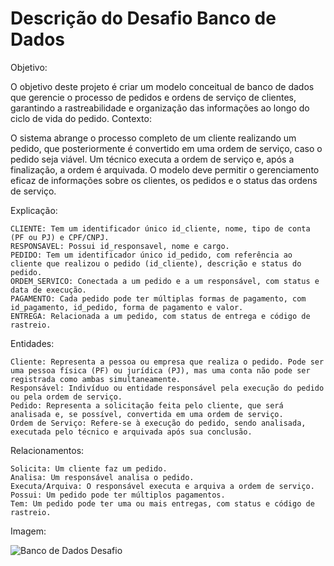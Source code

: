 
# Descrição do Desafio Banco de Dados

Objetivo:

O objetivo deste projeto é criar um modelo conceitual de banco de dados que gerencie o processo de pedidos e ordens de serviço de clientes, garantindo a rastreabilidade e organização das informações ao longo do ciclo de vida do pedido.
Contexto:

O sistema abrange o processo completo de um cliente realizando um pedido, que posteriormente é convertido em uma ordem de serviço, caso o pedido seja viável. Um técnico executa a ordem de serviço e, após a finalização, a ordem é arquivada. O modelo deve permitir o gerenciamento eficaz de informações sobre os clientes, os pedidos e o status das ordens de serviço.

Explicação:

    CLIENTE: Tem um identificador único id_cliente, nome, tipo de conta (PF ou PJ) e CPF/CNPJ.
    RESPONSAVEL: Possui id_responsavel, nome e cargo.
    PEDIDO: Tem um identificador único id_pedido, com referência ao cliente que realizou o pedido (id_cliente), descrição e status do pedido.
    ORDEM_SERVICO: Conectada a um pedido e a um responsável, com status e data de execução.
    PAGAMENTO: Cada pedido pode ter múltiplas formas de pagamento, com id_pagamento, id_pedido, forma de pagamento e valor.
    ENTREGA: Relacionada a um pedido, com status de entrega e código de rastreio.

Entidades:

    Cliente: Representa a pessoa ou empresa que realiza o pedido. Pode ser uma pessoa física (PF) ou jurídica (PJ), mas uma conta não pode ser registrada como ambas simultaneamente.
    Responsável: Indivíduo ou entidade responsável pela execução do pedido ou pela ordem de serviço.
    Pedido: Representa a solicitação feita pelo cliente, que será analisada e, se possível, convertida em uma ordem de serviço.
    Ordem de Serviço: Refere-se à execução do pedido, sendo analisada, executada pelo técnico e arquivada após sua conclusão.

Relacionamentos:

    Solicita: Um cliente faz um pedido.
    Analisa: Um responsável analisa o pedido.
    Executa/Arquiva: O responsável executa e arquiva a ordem de serviço.
    Possui: Um pedido pode ter múltiplos pagamentos.
    Tem: Um pedido pode ter uma ou mais entregas, com status e código de rastreio.

Imagem:

![Banco de Dados Desafio](https://github.com/user-attachments/assets/6a3ae21e-3088-4a0f-a1c7-6db4d7b0ebc4)

